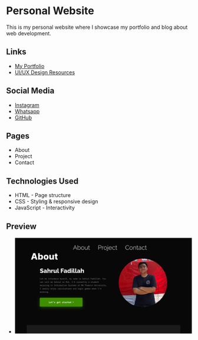 # Personal Website
This is my personal website where I showcase my portfolio and blog about web development.

## Links
- [My Portfolio](https://www.figma.com/proto/vxbFW7TWPjr5fwXo7RkIOx/%F0%9F%8E%A8-Personal-Portfolio-Template--Community-?node-id=216-14&p=f&t=T8RNW4FGeIg7G8SF-1&scaling=min-zoom&content-scaling=fixed&page-id=216%3A6)
- [UI/UX Design Resources](https://www.figma.com/design/vxbFW7TWPjr5fwXo7RkIOx/%F0%9F%8E%A8-Personal-Portfolio-Template--Community-?node-id=216-6&p=f&t=stx0pwReWMIFzleC-0)

## Social Media
- [Instagram](https://www.instagram.com/_volenti?igsh=MXExY3lvemM2ODJydA%3D%3D&utm_source=qr)
- [Whatsapp](wa.me/+6287760084058)
- [GitHub](https://github.com/rulujangk3du)

## Pages
- About
- Project
- Contact

## Technologies Used
- HTML - Page structure
- CSS - Styling & responsive design
- JavaScript - Interactivity

## Preview
- ![Home Preview](./assets/home.png)